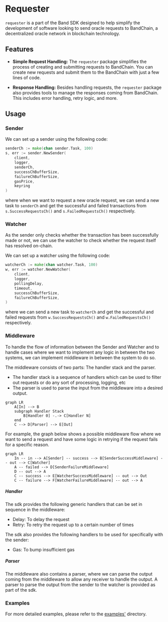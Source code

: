 # Requester

`requester` is a part of the Band SDK designed to help simplify the development of software looking to send oracle
requests to BandChain, a decentralized oracle network in blockchain technology.

## Features

- **Simple Request Handling:** The `requester` package simplifies the process of creating and submitting requests to
  BandChain.
  You can create new requests and submit them to the BandChain with just a few lines of code.

- **Response Handling:** Besides handling requests, the `requester` package also provides tools to manage the responses
  coming from BandChain.
  This includes error handling, retry logic, and more.

## Usage

### Sender

We can set up a sender using the following code:

```go
senderCh := make(chan sender.Task, 100)
s, err := sender.NewSender(
    client,
    logger,
    senderCh,
    successChBufferSize,
    failureChBufferSize,
    gasPrice,
    keyring
)
```

where when we want to request a new oracle request, we can send a new task to `senderCh` and get the successful
and failed transactions from `s.SuccessRequestsCh()` and `s.FailedRequestsCh()` respectively.

### Watcher

As the sender only checks whether the transaction has been successfully made or not, we can use the watcher to check
whether the request itself has resolved on-chain.

We can set up a watcher using the following code:

```go
watcherCh := make(chan watcher.Task, 100)
w, err := watcher.NewWatcher(
    client,
    logger,
    pollingDelay,
    timeout,
    successChBufferSize,
    failureChBufferSize,
)
```

where we can send a new task to `watcherCh` and get the successful and failed requests from `w.SuccessRequestsCh()`
and `w.FailedRequestsCh()` respectively.

### Middleware

To handle the flow of information between the Sender and Watcher and to handle cases where we want to implement
any logic in between the two systems, we can implement middleware in between the system to do so.

The middleware consists of two parts: The handler stack and the parser.
- The handler stack is a sequence of handlers which can be used to filter out requests or do any sort of processing,
logging, etc 
- The parser is used to parse the input from the middleware into a desired output.

```mermaid
graph LR
    A[In] --> B
    subgraph Handler Stack
        B[Handler 0] -.-> C[Handler N]
    end
    C --> D[Parser] --> E[Out]
```

For example, the graph below shows a possible middleware flow where we want to send a request and have some logic in
retrying if the request fails for a specific reason.

```mermaid
graph LR
    In -- in --> A[Sender] -- success --> B[SenderSuccessMiddleware] -- out --> C[Watcher]
    A -- failed --> D[SenderFailureMiddleware]
    D -- out --> A
    C -- success --> E[WatcherSuccessMiddleware] -- out --> Out
    C -- failure --> F[WatcherFailureMiddleware] -- out --> A
```

##### Handler

The sdk provides the following generic handlers that can be set in sequence in the middleware:

- Delay: To delay the request
- Retry: To retry the request up to a certain number of times

The sdk also provides the following handlers to be used for specifically with the sender:

- Gas: To bump insufficient gas

##### Parser

The middleware also contains a parser, where we can parse the output coming from the middleware to allow any receiver to
handle the output. A parser to parse the output from the sender to the watcher is provided as part of the sdk.

### Examples

For more detailed examples, please refer to the [examples'](./examples) directory.
